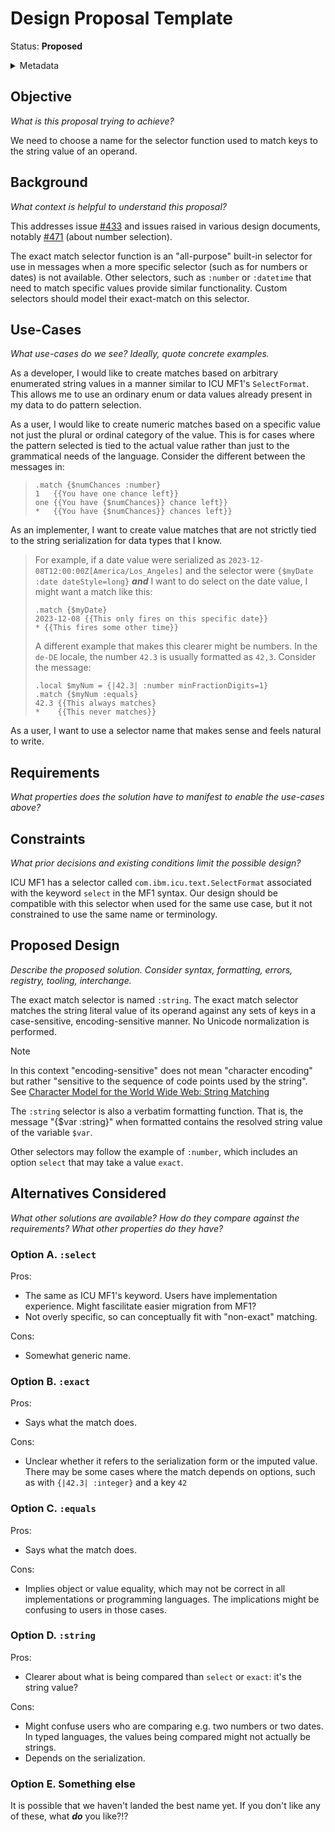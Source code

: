 # Design Proposal Template

Status: **Proposed**

<details>
	<summary>Metadata</summary>
	<dl>
		<dt>Contributors</dt>
		<dd>@aphillips</dd>
		<dt>First proposed</dt>
		<dd>2023-12-08</dd>
	</dl>
</details>

## Objective

_What is this proposal trying to achieve?_

We need to choose a name for the selector function used to match keys to the string value of an operand.

## Background

_What context is helpful to understand this proposal?_

This addresses issue <a href="https://github.com/unicode-org/message-format-wg/issues/433">#433</a>
and issues raised in various design documents, notably
<a href="https://github.com/unicode-org/message-format-wg/pull/471">#471</a>
(about number selection).

The exact match selector function is an "all-purpose" built-in selector
for use in messages when a more specific selector (such as for numbers or
dates) is not available.
Other selectors, such as `:number` or `:datetime`
that need to match specific values provide similar functionality.
Custom selectors should model their exact-match on this selector.

## Use-Cases

_What use-cases do we see? Ideally, quote concrete examples._

As a developer, I would like to create matches based on arbitrary enumerated string
values in a manner similar to ICU MF1's `SelectFormat`.
This allows me to use an ordinary enum or data values already present in my data
to do pattern selection.

As a user, I would like to create numeric matches based on a specific value
not just the plural or ordinal category of the value.
This is for cases where the pattern selected is tied to the actual value
rather than just to the grammatical needs of the language.
Consider the different between the messages in:
>```
>.match {$numChances :number}
>1   {{You have one chance left}}
>one {{You have {$numChances}} chance left}}
>*   {{You have {$numChances}} chances left}}
>```

As an implementer, I want to create value matches that are not strictly
tied to the string serialization for data types that I know.
> For example, if a date value were serialized as
> `2023-12-08T12:00:00Z[America/Los_Angeles]` and the selector were
> `{$myDate :date dateStyle=long}` **_and_** I want to do select on the 
> date value, I might want a match like this:
>```
>.match {$myDate}
>2023-12-08 {{This only fires on this specific date}}
>* {{This fires some other time}}
>```
>A different example that makes this clearer might be numbers.
> In the `de-DE` locale, the number `42.3` is usually formatted
> as `42,3`. Consider the message:
> ```
> .local $myNum = {|42.3| :number minFractionDigits=1}
> .match {$myNum :equals}
> 42.3 {{This always matches}
> *    {{This never matches}}
> ```

As a user, I want to use a selector name that makes sense and feels natural to write.

## Requirements

_What properties does the solution have to manifest to enable the use-cases above?_

## Constraints

_What prior decisions and existing conditions limit the possible design?_

ICU MF1 has a selector called `com.ibm.icu.text.SelectFormat` 
associated with the keyword `select` in the MF1 syntax. 
Our design should be compatible with this selector when used for the same use case,
but it not constrained to use the same name or terminology.

## Proposed Design

_Describe the proposed solution. Consider syntax, formatting, errors, registry, tooling, interchange._

The exact match selector is named `:string`.
The exact match selector matches the string literal value of its operand against
any sets of keys in a case-sensitive, encoding-sensitive manner.
No Unicode normalization is performed.

> [!NOTE]
> In this context "encoding-sensitive" does not mean "character encoding"
> but rather "sensitive to the sequence of code points used by the string".
> See [Character Model for the World Wide Web: String Matching](https://www.w3.org/TR/charmod-norm)

The `:string` selector is also a verbatim formatting function.
That is, the message "{$var :string}" when formatted contains the resolved string
value of the variable `$var`.

Other selectors may follow the example of `:number`,
which includes an option `select` that may take a value `exact`.

## Alternatives Considered

_What other solutions are available?_
_How do they compare against the requirements?_
_What other properties do they have?_

### Option A. `:select`

Pros:
- The same as ICU MF1's keyword. Users have implementation experience.
  Might fascilitate easier migration from MF1?
- Not overly specific, so can conceptually fit with "non-exact" matching.

Cons:
- Somewhat generic name.

### Option B. `:exact`

Pros:
- Says what the match does.

Cons:
- Unclear whether it refers to the serialization form or the imputed value.
  There may be some cases where the match depends on options,
  such as with `{|42.3| :integer}` and a key `42`

### Option C. `:equals`

Pros:
- Says what the match does.

Cons:
- Implies object or value equality, which may not be correct in all implementations
  or programming languages.
  The implications might be confusing to users in those cases.

### Option D. `:string`

Pros:
- Clearer about what is being compared than `select` or `exact`:
  it's the string value?

Cons:
- Might confuse users who are comparing e.g. two numbers or two dates.
  In typed languages, the values being compared might not actually be strings.
- Depends on the serialization.


### Option E. Something else

It is possible that we haven't landed the best name yet. 
If you don't like any of these, what **_do_** you like?!?
